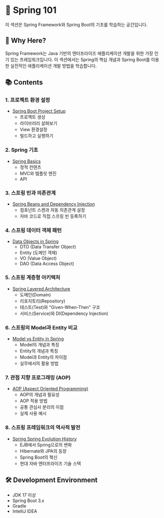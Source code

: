# 🌱 Spring 101

이 섹션은 Spring Framework와 Spring Boot의 기초를 학습하는 공간입니다.

## 🎯 Why Here?
Spring Framework는 Java 기반의 엔터프라이즈 애플리케이션 개발을 위한 가장 인기 있는 프레임워크입니다. 
이 섹션에서는 Spring의 핵심 개념과 Spring Boot를 이용한 실전적인 애플리케이션 개발 방법을 학습합니다.

## 📚 Contents

### 1. 프로젝트 환경 설정
- [Spring Boot Project Setup](./spring_boot_project_setup.md)
  - 프로젝트 생성
  - 라이브러리 살펴보기
  - View 환경설정
  - 빌드하고 실행하기

### 2. Spring 기초
- [Spring Basics](./spring_basics.md)
  - 정적 컨텐츠
  - MVC와 템플릿 엔진
  - API

### 3. 스프링 빈과 의존관계
- [Spring Beans and Dependency Injection](./spring_beans_and_dependency_injection.md)
  - 컴포넌트 스캔과 자동 의존관계 설정
  - 자바 코드로 직접 스프링 빈 등록하기

### 4. 스프링 데이터 객체 패턴
- [Data Objects in Spring](./data_objects_in_spring.md)
  - DTO (Data Transfer Object)
  - Entity (도메인 객체)
  - VO (Value Object)
  - DAO (Data Access Object)

### 5. 스프링 계층형 아키텍처
- [Spring Layered Architecture](./spring_layered_architecture.md)
  - 도메인(Domain)
  - 리포지토리(Repository)
  - 테스트(Test)와 "Given-When-Then" 구조
  - 서비스(Service)와 DI(Dependency Injection)

### 6. 스프링의 Model과 Entity 비교
- [Model vs Entity in Spring](./spring_model_vs_entity.md)
  - Model의 개념과 특징
  - Entity의 개념과 특징
  - Model과 Entity의 차이점
  - 실무에서의 활용 방법

### 7. 관점 지향 프로그래밍 (AOP)
- [AOP (Aspect Oriented Programming)](./spring_aop.md)
  - AOP의 개념과 필요성
  - AOP 적용 방법
  - 공통 관심사 분리의 이점
  - 실제 사용 예시

### 8. 스프링 프레임워크의 역사적 발전
- [Spring Spring Evolution History](./spring_evolution_history.md)
  - EJB에서 Spring으로의 변화
  - Hibernate와 JPA의 등장
  - Spring Boot의 혁신
  - 현대 자바 엔터프라이즈 기술 스택

## 🛠️ Development Environment
- JDK 17 이상
- Spring Boot 3.x
- Gradle
- IntelliJ IDEA